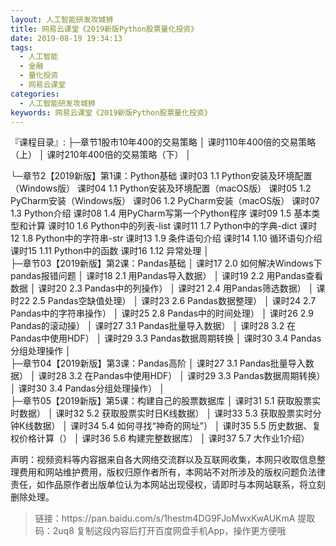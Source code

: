 ```yaml
---
layout: 人工智能研发攻城狮
title: 网易云课堂《2019新版Python股票量化投资》
date: 2019-08-19 19:34:13
tags:
  - 人工智能
  - 金融
  - 量化投资
  - 网易云课堂
categories:
  - 人工智能研发攻城狮
keywords: 网易云课堂《2019新版Python股票量化投资》
---
```

『课程目录』:
├─章节1股市10年400的交易策略
│      课时110年400倍的交易策略（上）
│      课时210年400倍的交易策略（下）
│      
<!-- more --> 
└─章节2【2019新版】第1课：Python基础
        课时03 1.1 Python安装及环境配置（Windows版）
        课时04 1.1 Python安装及环境配置（macOS版）
        课时05 1.2 PyCharm安装（Windows版）
        课时06 1.2 PyCharm安装（macOS版）
        课时07 1.3 Python介绍
        课时08 1.4 用PyCharm写第一个Python程序
        课时09 1.5 基本类型和计算
        课时10 1.6 Python中的列表-list
        课时11 1.7 Python中的字典-dict
        课时12 1.8 Python中的字符串-str
        课时13 1.9 条件语句介绍
        课时14 1.10 循环语句介绍
        课时15 1.11 Python中的函数
        课时16 1.12 异常处理
│  
├─章节03【2019新版】第2课：Pandas基础
│      课时17 2.0 如何解决Windows下pandas报错问题
│      课时18 2.1 用Pandas导入数据）
│      课时19 2.2 用Pandas查看数据
│      课时20 2.3 Pandas中的列操作）
│      课时21 2.4 用Pandas筛选数据）
│      课时22 2.5 Pandas空缺值处理）
│      课时23 2.6 Pandas数据整理）
│      课时24 2.7 Pandas中的字符串操作）
│      课时25 2.8 Pandas中的时间处理）
│      课时26 2.9 Pandas的滚动操）
│      课时27 3.1 Pandas批量导入数据）
│      课时28 3.2 在Pandas中使用HDF）
│      课时29 3.3 Pandas数据周期转换
│      课时30 3.4 Pandas分组处理操作
│      
├─章节04【2019新版】第3课：Pandas高阶
│      课时27 3.1 Pandas批量导入数据）
│      课时28 3.2 在Pandas中使用HDF）
│      课时29 3.3 Pandas数据周期转换）
│      课时30 3.4 Pandas分组处理操作）
│      
├─章节05【2019新版】第5课：构建自己的股票数据库
│      课时31 5.1 获取股票实时数据）
│      课时32 5.2 获取股票实时日K线数据）
│      课时33 5.3 获取股票实时分钟K线数据）
│      课时34 5.4 如何寻找“神奇的网址”）
│      课时35 5.5 历史数据、复权价格计算（）
│      课时36 5.6 构建完整数据库）
│      课时37 5.7 大作业1介绍）

<div class="post-copyright">
    <div class="post-copyright__author">
      <span class="post-copyright-meta">声明：视频资料等内容据来自各大网络交流群以及互联网收集，本网只收取信息整理费用和网站维护费用，版权归原作者所有，本网站不对所涉及的版权问题负法律责任，如作品原作者出版单位认为本网站出现侵权，请即时与本网站联系，将立刻删除处理。 </span>
    </div>
</div>

<blockquote class="blockquote-center">
链接：https://pan.baidu.com/s/1hestm4DG9FJoMwxKwAUKmA 
提取码：2uq8 
复制这段内容后打开百度网盘手机App，操作更方便哦
</blockquote>

